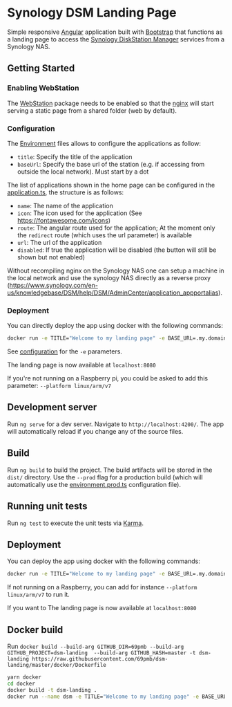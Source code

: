 # Synology DSM Landing Page

Simple responsive [Angular](https://angular.io) application built with [Bootstrap](https://getbootstrap.com/) that functions as a landing page to access the [Synology DiskStation Manager](https://www.synology.com/en-us/dsm) services from a Synology NAS.

## Getting Started

### Enabling WebStation

The [WebStation](https://www.synology.com/en-global/dsm/packages/WebStation) package needs to be enabled so that the [nginx](https://www.nginx.com/) will start serving a static page from a shared folder (web by default).

### Configuration

The [Environment](./src/environments) files allows to configure the applications as follow:

* `title`: Specify the title of the application
* `baseUrl`: Specify the base url of the station (e.g. if accessing from outside the local network). Must start by a dot

The list of applications shown in the home page can be configured in the [application.ts](./src/app/application.ts), the structure is as follows:

* `name`: The name of the application
* `icon`: The icon used for the application (See https://fontawesome.com/icons)
* `route`: The angular route used for the application; At the moment only the `redirect` route (which uses the url parameter) is available
* `url`: The url of the application
* `disabled`: If true the application will be disabled (the button will still be shown but not enabled)

Without recompiling nginx on the Synology NAS one can setup a machine in the local network and use the synology NAS directly as a reverse proxy (https://www.synology.com/en-us/knowledgebase/DSM/help/DSM/AdminCenter/application_appportalias).

### Deployment

You can directly deploy the app using docker with the following commands:  
```bash
docker run -e TITLE="Welcome to my landing page" -e BASE_URL=.my.domain.com -d -p 8080:8080 -t pmb69/dsm-landing:0.1.0
```
See [configuration](README.md#Configuration) for the `-e` parameters. 

The landing page is now available at `localhost:8080`

If you're not running on a Raspberry pi, you could be asked to add this parameter: `--platform linux/arm/v7`

## Development server

Run `ng serve` for a dev server. Navigate to `http://localhost:4200/`. The app will automatically reload if you change any of the source files.

## Build

Run `ng build` to build the project. The build artifacts will be stored in the `dist/` directory. Use the `--prod` flag for a production build (which will automatically use the [environment.prod.ts](./src/environments/environment.prod.ts) configuration file).

## Running unit tests

Run `ng test` to execute the unit tests via [Karma](https://karma-runner.github.io).

## Deployment

You can deploy the app using docker with the following commands:  
```bash
docker run -e TITLE="Welcome to my landing page" -e BASE_URL=.my.domain.com -d -p 8080:8080 -t pmb69/dsm-landing:0.1.0
```
If not running on a Raspberry, you can add for instance `--platform linux/arm/v7` to run it.

If you want to 
The landing page is now available at `localhost:8080`

## Docker build

Run `docker build --build-arg GITHUB_DIR=69pmb --build-arg GITHUB_PROJECT=dsm-landing  --build-arg GITHUB_HASH=master -t dsm-landing https://raw.githubusercontent.com/69pmb/dsm-landing/master/docker/Dockerfile`
```bash
yarn docker
cd docker
docker build -t dsm-landing .
docker run --name dsm -e TITLE="Welcome to my landing page" -e BASE_URL=.my.domain.com -d -p 8080:8080 -t dsm-landing
```
